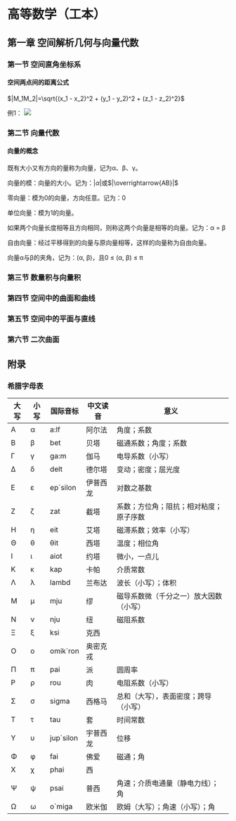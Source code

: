 # 高等数学（工本）

## 第一章 空间解析几何与向量代数

### 第一节 空间直角坐标系
#### 空间两点间的距离公式

$|M_1M_2|=\sqrt{(x_1 - x_2)^2 + (y_1 - y_2)^2 + (z_1 - z_2)^2}$

例1：
![](http://ww3.sinaimg.cn/large/006tNc79gy1g5hr9p3s65j30gb0bxn4n.jpg)

### 第二节 向量代数
#### 向量的概念
既有大小又有方向的量称为向量，记为α、β、γ。

向量的模：向量的大小。记为：$|α|$或$|\overrightarrow{AB}|$

零向量：模为0的向量，方向任意。记为：0

单位向量：模为1的向量。



如果两个向量长度相等且方向相同，则称这两个向量是相等的向量。记为：α = β

自由向量：经过平移得到的向量与原向量相等，这样的向量称为自由向量。



向量α与β的夹角，记为：(α, β)，且0 ≤ (α, β) ≤ π

### 第三节 数量积与向量积

### 第四节 空间中的曲面和曲线

### 第五节 空间中的平面与直线

### 第六节 二次曲面

## 附录
### 希腊字母表
| 大写 | 小写 | 国际音标 | 中文读音 | 意义 |
| ---- | ---- | ---- | ---- | ---- |
| Α | α | a:lf | 阿尔法 | 角度；系数 |
| Β | β | bet | 贝塔 | 磁通系数；角度；系数 |
| Γ | γ | ga:m | 伽马 | 电导系数（小写） |
| Δ | δ | delt | 德尔塔 | 变动；密度；屈光度 |
| Ε | ε | ep`silon | 伊普西龙 | 对数之基数 |
| Ζ | ζ | zat | 截塔 | 系数；方位角；阻抗；相对粘度；原子序数 |
| Η | η | eit | 艾塔 | 磁滞系数；效率（小写）|
| Θ | θ | θit | 西塔 | 温度；相位角 |
| Ι | ι | aiot | 约塔 | 微小，一点儿 |
| Κ | κ | kap | 卡帕 | 介质常数 |
| Λ | λ | lambd | 兰布达 | 波长（小写）；体积 |
| Μ | μ | mju | 缪 | 磁导系数微（千分之一）放大因数（小写） |
| Ν | ν | nju | 纽 | 磁阻系数 |
| Ξ | ξ | ksi | 克西 | |
| Ο | ο | omik`ron | 奥密克戎 | |
| Π | π | pai | 派 | 圆周率 |
| Ρ | ρ | rou | 肉 | 电阻系数（小写） |
| Σ | σ | sigma | 西格马 | 总和（大写），表面密度；跨导（小写） |
| Τ | τ | tau | 套 | 时间常数 |
| Υ | υ | jup`silon | 宇普西龙 | 位移 |
| Φ | φ | fai | 佛爱 | 磁通；角 |
| Χ | χ | phai | 西 | |
| Ψ | ψ | psai | 普西 | 角速；介质电通量（静电力线）；角 |
| Ω | ω | o`miga | 欧米伽 | 欧姆（大写）；角速（小写）；角 |


